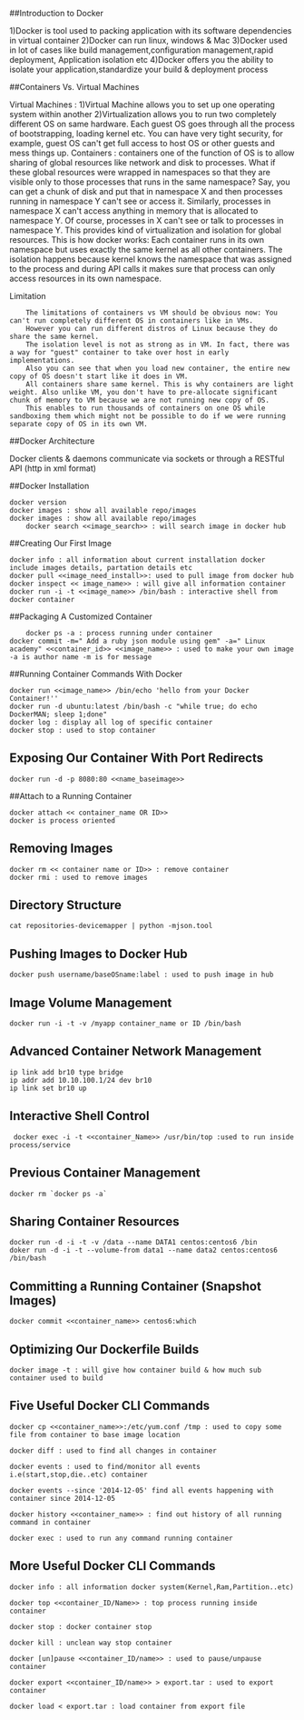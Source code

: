 ##Introduction to Docker

 1)Docker is tool used to packing application with its software dependencies in virtual container
 2)Docker can run linux, windows & Mac
 3)Docker used in lot of cases like build management,configuration management,rapid deployment, Application isolation etc
 4)Docker offers you the ability to isolate your application,standardize your build & deployment process
 
##Containers Vs. Virtual Machines

Virtual Machines : 
                  1)Virtual Machine allows you to set up one operating system within another
		  2)Virtualization allows you to run two completely different OS on same hardware. 
	            Each guest OS goes through all the process of bootstrapping, loading kernel etc. 
		    You can have very tight security, for example, guest OS can't get full access to host OS or other guests and mess things up.
Containers : 
                 containers one of the function of OS is to allow sharing of global resources like network and disk to processes. 
		 What if these global resources were wrapped in namespaces so that they are visible only to those processes that runs in the same namespace? 
		 Say, you can get a chunk of disk and put that in namespace X and then processes running in namespace Y can't see or access it. 
		 Similarly, processes in namespace X can't access anything in memory that is allocated to namespace Y.
		 Of course, processes in X can't see or talk to processes in namespace Y. This provides kind of virtualization and isolation for global resources. 
		 This is how docker works: Each container runs in its own namespace but uses exactly the same kernel as all other containers. 
		 The isolation happens because kernel knows the namespace that was assigned to the process and during API calls it makes sure that process can only access resources in its own namespace.
            
Limitation 

		The limitations of containers vs VM should be obvious now: You can't run completely different OS in containers like in VMs. 
		However you can run different distros of Linux because they do share the same kernel. 
		The isolation level is not as strong as in VM. In fact, there was a way for "guest" container to take over host in early implementations. 
		Also you can see that when you load new container, the entire new copy of OS doesn't start like it does in VM. 
		All containers share same kernel. This is why containers are light weight. Also unlike VM, you don't have to pre-allocate significant chunk of memory to VM because we are not running new copy of OS. 
		This enables to run thousands of containers on one OS while sandboxing them which might not be possible to do if we were running separate copy of OS in its own VM.

##Docker Architecture

 Docker clients & daemons communicate via sockets or through a RESTful API (http in xml format)

 
##Docker Installation

 	docker version
 	docker images : show all available repo/images
 	docker images : show all available repo/images
        docker search <<image_search>> : will search image in docker hub

##Creating Our First Image

 	docker info : all information about current installation docker include images details, partation details etc
 	docker pull <<image_need_install>>: used to pull image from docker hub
 	docker inspect << image_name>> : will give all information container
 	docker run -i -t <<image_name>> /bin/bash : interactive shell from docker container

 
##Packaging A Customized Container

        docker ps -a : process running under container
 	docker commit -m=" Add a ruby json module using gem" -a=" Linux academy" <<container_id>> <<image_name>> : used to make your own image -a is author name -m is for message

 
##Running Container Commands With Docker

 	docker run <<image_name>> /bin/echo 'hello from your Docker Container!''
 	docker run -d ubuntu:latest /bin/bash -c "while true; do echo DockerMAN; sleep 1;done"
 	docker log : display all log of specific container
 	docker stop : used to stop container

## Exposing Our Container With Port Redirects

 	docker run -d -p 8080:80 <<name_baseimage>>
 
##Attach to a Running Container

 	docker attach << container_name OR ID>>
	docker is process oriented

## Removing Images

 	docker rm << container name or ID>> : remove container
 	docker rmi : used to remove images

## Directory Structure

 	cat repositories-devicemapper | python -mjson.tool

## Pushing Images to Docker Hub

 	docker push username/baseOSname:label : used to push image in hub

## Image Volume Management

 	docker run -i -t -v /myapp container_name or ID /bin/bash

## Advanced Container Network Management

 	ip link add br10 type bridge
 	ip addr add 10.10.100.1/24 dev br10
 	ip link set br10 up

## Interactive Shell Control

	 docker exec -i -t <<container_Name>> /usr/bin/top :used to run inside process/service

## Previous Container Management

 	docker rm `docker ps -a`

## Sharing Container Resources

 	docker run -d -i -t -v /data --name DATA1 centos:centos6 /bin
	doker run -d -i -t --volume-from data1 --name data2 centos:centos6 /bin/bash

## Committing a Running Container (Snapshot Images)

 	docker commit <<container_name>> centos6:which

## Optimizing Our Dockerfile Builds

 	docker image -t : will give how container build & how much sub container used to build

## Five Useful Docker CLI Commands

 	docker cp <<container_name>>:/etc/yum.conf /tmp : used to copy some file from container to base image location
 
	docker diff : used to find all changes in container
 
 	docker events : used to find/monitor all events i.e(start,stop,die..etc) container
 
	docker events --since '2014-12-05' find all events happening with container since 2014-12-05
 
 	docker history <<container_name>> : find out history of all running command in container
 
 	docker exec : used to run any command running container

## More Useful Docker CLI Commands

 	docker info : all information docker system(Kernel,Ram,Partition..etc)
 
 	docker top <<container_ID/Name>> : top process running inside container
 
 	docker stop : docker container stop
 
 	docker kill : unclean way stop container
 	
 	docker [un]pause <<container_ID/name>> : used to pause/unpause container

	docker export <<container_ID/name>> > export.tar : used to export container
 	
 	docker load < export.tar : load container from export file
